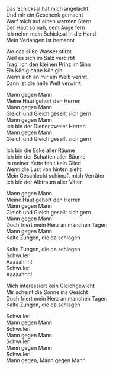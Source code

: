 Das Schicksal hat mich angelacht  
Und mir ein Geschenk gemacht  
Warf mich auf einen warmen Stern  
Der Haut so nah, dem Auge fern  
Ich nehm mein Schicksal in die Hand  
Mein Verlangen ist bemannt  
  
Wo das süße Wasser stirbt  
Weil es sich im Salz verdirbt  
Trag' ich den kleinen Prinz im Sinn  
Ein König ohne Königin  
Wenn sich an mir ein Weib verirrt  
Dann ist die helle Welt verwirrt  
  
Mann gegen Mann  
Meine Haut gehört den Herren  
Mann gegen Mann  
Gleich und Gleich gesellt sich gern  
Mann gegen Mann  
Ich bin der Diener zweier Herren  
Mann gegen Mann  
Gleich und Gleich gesellt sich gern  
  
Ich bin die Ecke aller Räume  
Ich bin der Schatten aller Bäume  
In meiner Kette fehlt kein Glied  
Wenn die Lust von hinten zieht  
Mein Geschlecht schimpft mich Verräter  
Ich bin der Albtraum aller Väter  
  
Mann gegen Mann  
Meine Haut gehört den Herren  
Mann gegen Mann  
Gleich und Gleich gesellt sich gern  
Mann gegen Mann  
Doch friert mein Herz an manchen Tagen  
Mann gegen Mann  
Kalte Zungen, die da schlagen  
  
Kalte Zungen, die da schlagen  
Schwuler!  
Aaaaahhh!  
Schwuler!  
Aaaaahhh!  
  
Mich interessiert kein Gleichgewicht  
Mir scheint die Sonne ins Gesicht  
Doch friert mein Herz an manchen Tagen  
Kalte Zungen, die da schlagen  
  
Schwuler!  
Mann gegen Mann  
Schwuler!  
Mann gegen Mann  
Schwuler!  
Mann gegen Mann  
Schwuler!  
Mann gegen, Mann gegen Mann